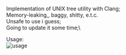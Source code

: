Implementation of UNIX tree utility with Clang;\
Memory-leaking,, baggy, shitty, e.t.c.\
Unsafe to use i guess;\
Going to update it some time;\

Usage:\
![usage](https://github.com/winterka/ctree/assets/74597383/87b409f3-7399-459f-804e-dbce9d88525e)
